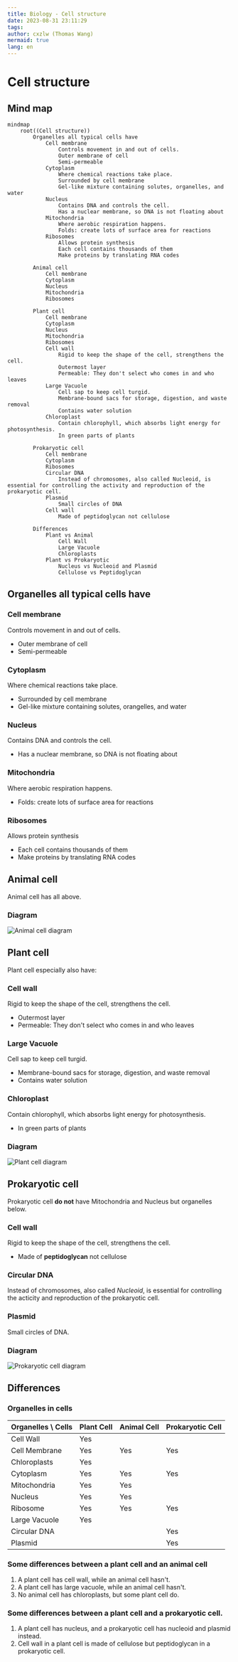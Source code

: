 ```yaml
---
title: Biology - Cell structure
date: 2023-08-31 23:11:29
tags:
author: cxzlw (Thomas Wang)
mermaid: true
lang: en
---
```


# Cell structure

## Mind map

```mermaid
mindmap
    root((Cell structure))
        Organelles all typical cells have
            Cell membrane
                Controls movement in and out of cells.
                Outer membrane of cell
                Semi-permeable
            Cytoplasm
                Where chemical reactions take place.
                Surrounded by cell membrane
                Gel-like mixture containing solutes, organelles, and water
            Nucleus
                Contains DNA and controls the cell.
                Has a nuclear membrane, so DNA is not floating about
            Mitochondria
                Where aerobic respiration happens.
                Folds: create lots of surface area for reactions
            Ribosomes
                Allows protein synthesis
                Each cell contains thousands of them
                Make proteins by translating RNA codes

        Animal cell
            Cell membrane
            Cytoplasm
            Nucleus
            Mitochondria
            Ribosomes

        Plant cell
            Cell membrane
            Cytoplasm
            Nucleus
            Mitochondria
            Ribosomes
            Cell wall
                Rigid to keep the shape of the cell, strengthens the cell.
                Outermost layer
                Permeable: They don't select who comes in and who leaves
            Large Vacuole
                Cell sap to keep cell turgid.
                Membrane-bound sacs for storage, digestion, and waste removal
                Contains water solution
            Chloroplast
                Contain chlorophyll, which absorbs light energy for photosynthesis.
                In green parts of plants

        Prokaryotic cell
            Cell membrane
            Cytoplasm
            Ribosomes
            Circular DNA
                Instead of chromosomes, also called Nucleoid, is essential for controlling the activity and reproduction of the prokaryotic cell.
            Plasmid
                Small circles of DNA
            Cell wall
                Made of peptidoglycan not cellulose

        Differences
            Plant vs Animal
                Cell Wall
                Large Vacuole
                Chloroplasts
            Plant vs Prokaryotic
                Nucleus vs Nucleoid and Plasmid
                Cellulose vs Peptidoglycan

```

## Organelles all typical cells have

### Cell membrane

Controls movement in and out of cells.

- Outer membrane of cell
- Semi-permeable

### Cytoplasm

Where chemical reactions take place.

- Surrounded by cell membrane
- Gel-like mixture containing solutes, orangelles, and water

### Nucleus

Contains DNA and controls the cell.

- Has a nuclear membrane, so DNA is not floating about

### Mitochondria

Where aerobic respiration happens.

- Folds: create lots of surface area for reactions

### Ribosomes

Allows protein synthesis

- Each cell contains thousands of them
- Make proteins by translating RNA codes

## Animal cell

Animal cell has all above.

### Diagram

![Animal cell diagram](../img/animal.jpg)

## Plant cell

Plant cell especially also have:

### Cell wall

Rigid to keep the shape of the cell, strengthens the cell.

- Outermost layer
- Permeable: They don't select who comes in and who leaves

### Large Vacuole

Cell sap to keep cell turgid.

- Membrane-bound sacs for storage, digestion, and waste removal
- Contains water solution

### Chloroplast

Contain chlorophyll, which absorbs light energy for photosynthesis.

- In green parts of plants

### Diagram

![Plant cell diagram](../img/plant.jpg)

## Prokaryotic cell

Prokaryotic cell **do not** have Mitochondria and Nucleus but organelles below.

### Cell wall

Rigid to keep the shape of the cell, strengthens the cell.

- Made of __peptidoglycan__ not cellulose

### Circular DNA

Instead of chromosomes, also called _Nucleoid_, is essential for controlling the acticity and reproduction of the
prokaryotic cell.

### Plasmid

Small circles of DNA.

### Diagram

![Prokaryotic cell diagram](../img/prokaryotic.jpg)

## Differences

### Organelles in cells

| Organelles \ Cells | Plant Cell | Animal Cell | Prokaryotic Cell |
|--------------------|------------|-------------|------------------|
| Cell Wall          | Yes        |             |                  |
| Cell Membrane      | Yes        | Yes         | Yes              |
| Chloroplasts       | Yes        |             |                  |
| Cytoplasm          | Yes        | Yes         | Yes              |
| Mitochondria       | Yes        | Yes         |                  |
| Nucleus            | Yes        | Yes         |                  |
| Ribosome           | Yes        | Yes         | Yes              |
| Large Vacuole      | Yes        |             |                  |
| Circular DNA       |            |             | Yes              |
| Plasmid            |            |             | Yes              |

### Some differences between a plant cell and an animal cell

1. A plant cell has cell wall, while an animal cell hasn't.
2. A plant cell has large vacuole, while an animal cell hasn't.
3. No animal cell has chloroplasts, but some plant cell do.

### Some differences between a plant cell and a prokaryotic cell.

1. A plant cell has nucleus, and a prokaryotic cell has nucleoid and plasmid instead.
2. Cell wall in a plant cell is made of cellulose but peptidoglycan in a prokaryotic cell.
